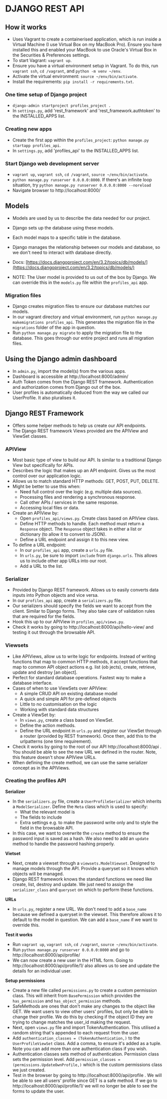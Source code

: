 # DJANGO REST API

## How it works

- Uses Vagrant to create a containerised application, which is run inside a Virtual Machine (I use Virtual Box on my MacBook Pro). Ensure you have installed this and enabled your MacBook to use Oracle's Virtual Box in the Securities & Preferences settings.
- To start Vagrant: `vagrant up`.
- Ensure you have a virtual environment setup in Vagrant. To do this, run `vagrant ssh`, `cd /vagrant`, and `python -m venv ~/env`.
- Activate the virtual environment: `source ~/env/bin/activate`.
- Install the requirements: `pip install -r requirements.txt`.

### One time setup of Django project

- `django-admin startproject profiles_project .`
- In `settings.py`, add 'rest_framework' and 'rest_framework.authtoken' to the INSTALLED_APPS list.

### Creating new apps

- Create the first app within the `profiles_project`: `python manage.py startapp profiles_api`.
- In `settings.py`, add 'profiles_api' to the INSTALLED_APPS list.

### Start Django web development server

- `vagrant up`, `vagrant ssh`, `cd /vagrant`, `source ~/env/bin/activate`.
- `python manage.py runserver 0.0.0.0:8000`. If there's an infinite loop situation, try `python manage.py runserver 0.0.0.0:8000 --noreload`
- Navigate browser to http://localhost:8000/

## Models

- Models are used by us to describe the data needed for our project.
- Django sets up the database using these models.
- Each model maps to a specific table in the database.
- Django manages the relationship between our models and database, so we don't need to interact with database directly.
- Docs: [https://docs.djangoproject.com/en/3.2/topics/db/models/](https://docs.djangoproject.com/en/3.2/topics/db/models/)

- NOTE: The User model is provided to us out of the box by Django. We can override this in the `models.py` file within the `profiles_api` app.

### Migration files

- Django creates migration files to ensure our database matches our models.
- In our vagrant directory and virtual environment, run `python manage.py makemigrations profiles_api`. This generates the migration file in the `migrations` folder of the app in question.
- Run `python manage.py migrate` to apply the migration file to the database. This goes through our entire project and runs all migration files.

## Using the Django admin dashboard

- In `admin.py`, import the model(s) from the various apps.
- Dashboard is accessible at http://localhost:8000/admin/
- Auth Token comes from the Django REST framework. Authentication and authorization comes from Django out of the box.
- User profiles is automatically deduced from the way we called our UserProfile. It also pluralises it.

## Django REST Framework

- Offers some helper methods to help us create our API endpoints.
- The Django REST framework Views provided are the APIView and ViewSet classes.

### APIView

- Most basic type of view to build our API. Is similar to a traditional Django View but specifically for APIs.
- Describes the logic that makes up an API endpoint. Gives us the most control over our application logic.
- Allows us to match standard HTTP methods: GET, POST, PUT, DELETE.
- Might be better to use this when:
  - Need full control over the logic (e.g. multiple data sources).
  - Processing files and rendering a synchronous response.
  - Call other APIs / services in the same response.
  - Accessing local files or data.
- Create an APIView by:
  - Open `profiles_api/views.py`. Create class based on APIView class.
  - Define HTTP methods to handle. Each method must return a `Response` object. The `Response` object takes in either a list or dictionary (to allow it to convert to JSON).
  - Define a URL endpoint and assign it to this new view.
- To define a URL endpoint:
  - In our `profiles_api` app, create a `urls.py` file.
  - In `urls.py`, be sure to import `include` from `django.urls`. This allows us to include other app URLs into our root.
  - Add a URL to the list.

### Serializer

- Provided by Django REST framework. Allows us to easily converts data inputs into Python objects and vice versa.
- In our `profiles_api` app, create a `serializers.py` file.
- Our serializers should specify the fields we want to accept from the client. Similar to Django forms. They also take care of validation rules that are required for the fields.
- Hook this up to our APIView in `profiles_api/views.py`.
- Check it works by going to http://localhost:8000/api/hello-view/ and testing it out through the browsable API.

### Viewsets

- Like APIViews, allow us to write logic for endpoints. Instead of writing functions that map to common HTTP methods, it accept functions that map to common API object actions e.g. list (ob jects), create, retrieve, update and destroy [an object].
- Perfect for standard database operations. Fastest way to make a database interface.
- Cases of when to use ViewSets over APIView:
  - A simple CRUD API on existing database model
  - A quick and simple API for pre-defined objects
  - Little to no customisation on the logic
  - Working with standard data structures
- Create a ViewSet by:
  - In `views.py`, create a class based on ViewSet.
  - Define the action methods.
  - Define the URL endpoint in `urls.py` and register our ViewSet through a router (provided by REST framework). Once then, add this to the urlpatterns (one time requirement).
- Check it works by going to the root of our API http://localhost:8000/api . You should be able to see the new URL we defined in the router. Note, this feature doesn't show APIView URLs.
- When defining the create method, we can use the same serializer concept as in the APIViews.

### Creating the profiles API

**Serializer**

- In the `serializers.py` file, create a `UserProfileSerializer` which inherits a `ModelSerializer`. Define the `Meta` class which is used to specify:
  - What the relevant model is
  - The fields to include
  - Extra settings e.g. to make the password write only and to style the field in the browsable API.
- In this case, we want to overwrite the `create` method to ensure the password input is saved as a hash. We also need to add an `update` method to handle the password hashing properly.

**Vietset**

- Next, create a viewset through a `viewsets.ModelViewset`. Designed to manage models through the API. Provide a queryset so it knows which objects will be managed.
- Django REST framework knows the standard functions we need like create, list, destroy and update. We just need to assign the `serializer_class` and `queryset` on which to perform these functions.

**URLs**

- In `urls.py`, register a new URL. We don't need to add a `base_name` because we defined a queryset in the viewset. This therefore allows it to default to the model in question. We can add a `base_name` if we want to override this.

**Test it works**

- Run `vagrant up`, `vagrant ssh`, `cd /vagrant`, `source ~/env/bin/activate`.
- Run `python manage.py runserver 0.0.0.0:8000` and go to http://localhost:8000/api/profile/
- We can now create a new user in the HTML form. Going to http://localhost:8000/api/profile/1/ also allows us to see and update the details for an individual user.

**Setup permissions**

- Create a new file called `permissions.py` to create a custom permission class. This will inherit from `BasePermission` which provides the `has_permission` and `has_object_permission` methods.
- SafeMethods are ones that don't make any changes to the object like GET. We want users to view other users' profiles, but only be able to change their profile. We do this by checking if the object ID they are trying to change matches the user_id making the request.
- Next, open `views.py` file and import TokenAuthentication. This utilised a random string that's appended to each request from the user.
- Add `authentication_classes = (TokenAuthentication,)` to the `UserProfileViewSet` class. Add a comma, to ensure it's added as a tuple. Note you can add more than one authentication class if you wish.
- Authentication classes sets method of authentication. Permission class sets the permission level. Add `permission_classes = (permissions.UpdateOwnProfile,)` which is the custom permissions class we just created.
- Test in the browser by going to http://localhost:8000/api/profile . We will be able to see all users' profile since GET is a safe method. If we go to http://localhost:8000/api/profile/1/ we will no longer be able to see the forms to update the user.
